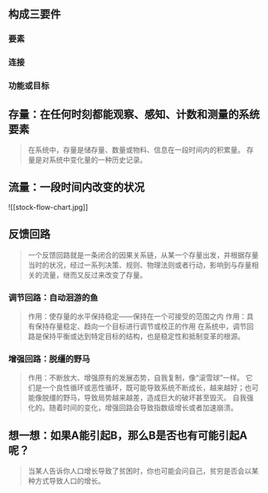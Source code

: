 ## 构成三要件
### 要素
### 连接
### 功能或目标

## 存量：在任何时刻都能观察、感知、计数和测量的系统要素
> 在系统中，存量是储存量、数量或物料、信息在一段时间内的积累量。
> 存量是对系统中变化量的一种历史记录。

## 流量：一段时间内改变的状况

![[stock-flow-chart.jpg]]

## 反馈回路
> 一个反馈回路就是一条闭合的因果关系链，从某一个存量出发，并根据存量当时的状况，经过一系列决策、规则、物理法则或者行动，影响到与存量相关的流量，继而又反过来改变了存量。

### 调节回路：自动洄游的鱼
> 作用：使存量的水平保持稳定——保持在一个可接受的范围之内
> 作用：具有保持存量稳定、趋向一个目标进行调节或校正的作用
> 在系统中，调节回路是保持平衡或达到特定目标的结构，也是稳定性和抵制变革的根源。
### 增强回路：脱缰的野马
> 作用：不断放大、增强原有的发展态势，自我复制，像“滚雪球”一样。
> 它们是一个良性循环或恶性循环，既可能导致系统不断成长，越来越好；也可能像脱缰的野马，导致局势越来越差，造成巨大的破坏甚至毁灭。
> 自我强化的。随着时间的变化，增强回路会导致指数级增长或者加速崩溃。

## 想一想：如果A能引起B，那么B是否也有可能引起A呢？
> 当某人告诉你人口增长导致了贫困时，你也可能会问自己，贫穷是否会以某种方式导致人口的增长。